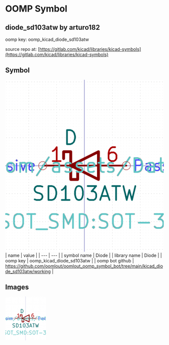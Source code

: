 # OOMP Symbol  
## diode_sd103atw  by arturo182  
  
oomp key: oomp_kicad_diode_sd103atw  
  
source repo at: [https://gitlab.com/kicad/libraries/kicad-symbols](https://gitlab.com/kicad/libraries/kicad-symbols)  
## Symbol  
  
[![working.png](working_600.png)](working.png)  
| name | value | 
| --- | --- | 
| symbol name | Diode | 
| library name | Diode | 
| oomp key | oomp_kicad_diode_sd103atw | 
| oomp bot github | https://github.com/oomlout/oomlout_oomp_symbol_bot/tree/main/kicad_diode_sd103atw/working | 
## Images  
  
[![working.png](working_140.png)](working.png)  
